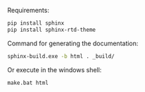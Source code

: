 Requirements:

```bash
pip install sphinx
pip install sphinx-rtd-theme
```

Command for generating the documentation:

```bash
sphinx-build.exe -b html . _build/
```

Or execute in the windows shell:

```bash
make.bat html
```